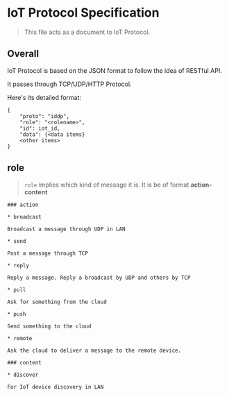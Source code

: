 # IoT Protocol Specification

> This file acts as a document to IoT Protocol.

## Overall

IoT Protocol is based on the JSON format to follow the idea of RESTful API.

It passes through TCP/UDP/HTTP Protocol.

Here's its detailed format:

```
{
    "proto": "iddp",
    "role": "<rolename>",
    "id": iot_id,
    "data": {<data items}
    <other items>
}

```


## role

> `role` implies which kind of message it is.
> It is be of format **action-content**

    ### action

    * broadcast

    Broadcast a message through UDP in LAN

    * send

    Post a message through TCP

    * reply

    Reply a message. Reply a broadcast by UDP and others by TCP

    * pull

    Ask for something from the cloud

    * push

    Send something to the cloud

    * remote

    Ask the cloud to deliver a message to the remote device.

    ### content

    * discover

    For IoT device discovery in LAN

